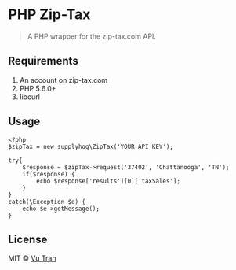 # PHP Zip-Tax

> A PHP wrapper for the zip-tax.com API.

## Requirements

1. An account on zip-tax.com
2. PHP 5.6.0+
3. libcurl

## Usage

```
<?php
$zipTax = new supplyhog\ZipTax('YOUR_API_KEY');

try{
	$response = $zipTax->request('37402', 'Chattanooga', 'TN');
	if($response) {
		echo $response['results'][0]['taxSales'];
	}
}
catch(\Exception $e) {
	echo $e->getMessage();
}
```

## License

MIT © [Vu Tran](https://github.com/vutran/)
